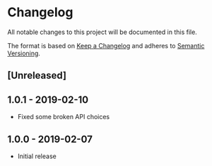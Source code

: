 # Changelog

All notable changes to this project will be documented in this file.

The format is based on [Keep a Changelog](http://keepachangelog.com/en/1.0.0/)
and adheres to [Semantic Versioning](http://semver.org/spec/v2.0.0.html).

## [Unreleased]

## 1.0.1 - 2019-02-10

- Fixed some broken API choices

## 1.0.0 - 2019-02-07

- Initial release
